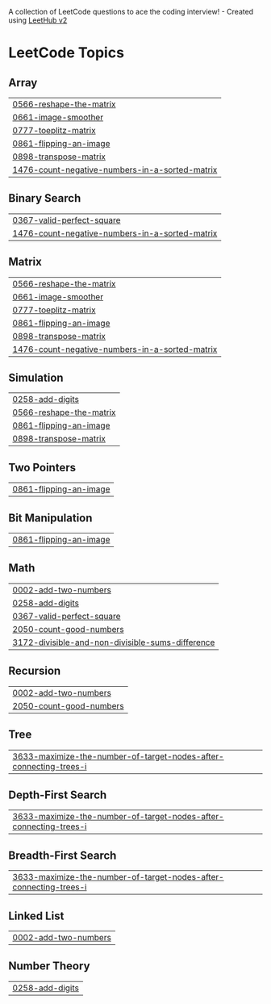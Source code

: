 A collection of LeetCode questions to ace the coding interview! - Created using [LeetHub v2](https://github.com/arunbhardwaj/LeetHub-2.0)
<!---LeetCode Topics Start-->
# LeetCode Topics
## Array
|  |
| ------- |
| [0566-reshape-the-matrix](https://github.com/Varshithanukarapu/leetcode/tree/master/0566-reshape-the-matrix) |
| [0661-image-smoother](https://github.com/Varshithanukarapu/leetcode/tree/master/0661-image-smoother) |
| [0777-toeplitz-matrix](https://github.com/Varshithanukarapu/leetcode/tree/master/0777-toeplitz-matrix) |
| [0861-flipping-an-image](https://github.com/Varshithanukarapu/leetcode/tree/master/0861-flipping-an-image) |
| [0898-transpose-matrix](https://github.com/Varshithanukarapu/leetcode/tree/master/0898-transpose-matrix) |
| [1476-count-negative-numbers-in-a-sorted-matrix](https://github.com/Varshithanukarapu/leetcode/tree/master/1476-count-negative-numbers-in-a-sorted-matrix) |
## Binary Search
|  |
| ------- |
| [0367-valid-perfect-square](https://github.com/Varshithanukarapu/leetcode/tree/master/0367-valid-perfect-square) |
| [1476-count-negative-numbers-in-a-sorted-matrix](https://github.com/Varshithanukarapu/leetcode/tree/master/1476-count-negative-numbers-in-a-sorted-matrix) |
## Matrix
|  |
| ------- |
| [0566-reshape-the-matrix](https://github.com/Varshithanukarapu/leetcode/tree/master/0566-reshape-the-matrix) |
| [0661-image-smoother](https://github.com/Varshithanukarapu/leetcode/tree/master/0661-image-smoother) |
| [0777-toeplitz-matrix](https://github.com/Varshithanukarapu/leetcode/tree/master/0777-toeplitz-matrix) |
| [0861-flipping-an-image](https://github.com/Varshithanukarapu/leetcode/tree/master/0861-flipping-an-image) |
| [0898-transpose-matrix](https://github.com/Varshithanukarapu/leetcode/tree/master/0898-transpose-matrix) |
| [1476-count-negative-numbers-in-a-sorted-matrix](https://github.com/Varshithanukarapu/leetcode/tree/master/1476-count-negative-numbers-in-a-sorted-matrix) |
## Simulation
|  |
| ------- |
| [0258-add-digits](https://github.com/Varshithanukarapu/leetcode/tree/master/0258-add-digits) |
| [0566-reshape-the-matrix](https://github.com/Varshithanukarapu/leetcode/tree/master/0566-reshape-the-matrix) |
| [0861-flipping-an-image](https://github.com/Varshithanukarapu/leetcode/tree/master/0861-flipping-an-image) |
| [0898-transpose-matrix](https://github.com/Varshithanukarapu/leetcode/tree/master/0898-transpose-matrix) |
## Two Pointers
|  |
| ------- |
| [0861-flipping-an-image](https://github.com/Varshithanukarapu/leetcode/tree/master/0861-flipping-an-image) |
## Bit Manipulation
|  |
| ------- |
| [0861-flipping-an-image](https://github.com/Varshithanukarapu/leetcode/tree/master/0861-flipping-an-image) |
## Math
|  |
| ------- |
| [0002-add-two-numbers](https://github.com/Varshithanukarapu/leetcode/tree/master/0002-add-two-numbers) |
| [0258-add-digits](https://github.com/Varshithanukarapu/leetcode/tree/master/0258-add-digits) |
| [0367-valid-perfect-square](https://github.com/Varshithanukarapu/leetcode/tree/master/0367-valid-perfect-square) |
| [2050-count-good-numbers](https://github.com/Varshithanukarapu/leetcode/tree/master/2050-count-good-numbers) |
| [3172-divisible-and-non-divisible-sums-difference](https://github.com/Varshithanukarapu/leetcode/tree/master/3172-divisible-and-non-divisible-sums-difference) |
## Recursion
|  |
| ------- |
| [0002-add-two-numbers](https://github.com/Varshithanukarapu/leetcode/tree/master/0002-add-two-numbers) |
| [2050-count-good-numbers](https://github.com/Varshithanukarapu/leetcode/tree/master/2050-count-good-numbers) |
## Tree
|  |
| ------- |
| [3633-maximize-the-number-of-target-nodes-after-connecting-trees-i](https://github.com/Varshithanukarapu/leetcode/tree/master/3633-maximize-the-number-of-target-nodes-after-connecting-trees-i) |
## Depth-First Search
|  |
| ------- |
| [3633-maximize-the-number-of-target-nodes-after-connecting-trees-i](https://github.com/Varshithanukarapu/leetcode/tree/master/3633-maximize-the-number-of-target-nodes-after-connecting-trees-i) |
## Breadth-First Search
|  |
| ------- |
| [3633-maximize-the-number-of-target-nodes-after-connecting-trees-i](https://github.com/Varshithanukarapu/leetcode/tree/master/3633-maximize-the-number-of-target-nodes-after-connecting-trees-i) |
## Linked List
|  |
| ------- |
| [0002-add-two-numbers](https://github.com/Varshithanukarapu/leetcode/tree/master/0002-add-two-numbers) |
## Number Theory
|  |
| ------- |
| [0258-add-digits](https://github.com/Varshithanukarapu/leetcode/tree/master/0258-add-digits) |
<!---LeetCode Topics End-->